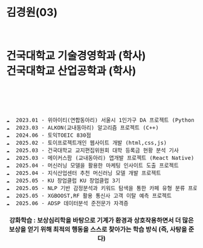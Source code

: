 <h1>
  김경원(03)
</h1>
<br>
<h1>
  건국대학교 기술경영학과 (학사)<br>
건국대학교 산업공학과 (학사)
</h1>
<br><br><br><br>

<pre>
☁️  2023.01 - 위아이티(연합동아리) 서울시 1인가구 DA 프로젝트 (Python pandas)
☁️  2023.03 - ALKON(교내동아리) 알고리즘 프로젝트 (C++)
☁️  2024.06 - 토익TOEIC 830점
☁️  2025.02 - 토이프로젝트개인 웹사이트 개발 (html,css,js)
☁️  2025.03 - 건국대학교 교지편집위원회 대학 등록금 현황 분석 기사
☁️  2025.03 - 메이커스팜 (교내동아리) 앱개발 프로젝트 (React Native)
☁️  2025.04 - 머신러닝 모델을 활용한 마케팅 인사이트 도출 프로젝트
☁️  2025.04 - 지식산업센터 추천 머신러닝 모델 개발 프로젝트
☁️  2025.05 - KU 창업클럽 KU 창업클럽 3기
☁️  2025.05 - NLP 기반 감정분석과 키워드 탐색을 통한 카페 유형 분류 프로젝트
☁️  2025.05 - XGBOOST,RF 활용 통신사 고객 이탈 예측 프로젝트
☁️  2025.06 - ADSP 데이터분석 준전문가 자격증
</pre>



<h3 align="center">강화학습 : 보상심리학을 바탕으로 기계가 환경과 상호작용하면서 더 많은 보상을 얻기 위해 최적의 행동을 스스로 찾아가는 학습 방식 (즉, 사탕을 준다)</h3>

